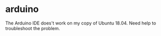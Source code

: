 # arduino
The Arduino IDE does't work on my copy of Ubuntu 18.04. Need help to troubleshoot the problem.
